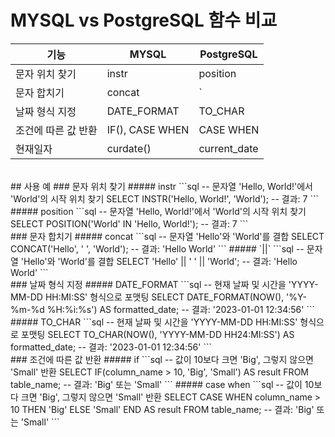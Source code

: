# MYSQL vs PostgreSQL 함수 비교

|기능|MYSQL|PostgreSQL|
|----|----|----|
|문자 위치 찾기|instr|position|
|문자 합치기|concat| `||` |
|날짜 형식 지정|DATE_FORMAT|TO_CHAR|
|조건에 따른 값 반환|IF(), CASE WHEN|CASE WHEN|
|현재일자|curdate()|current_date|

</br>
## 사용 예
### 문자 위치 찾기
##### instr
```sql
-- 문자열 'Hello, World!'에서 'World'의 시작 위치 찾기
SELECT INSTR('Hello, World!', 'World');
-- 결과: 7
```
##### position
```sql
-- 문자열 'Hello, World!'에서 'World'의 시작 위치 찾기
SELECT POSITION('World' IN 'Hello, World!');
-- 결과: 7
```

</br>
### 문자 합치기
##### concat
```sql
-- 문자열 'Hello'와 'World'를 결합
SELECT CONCAT('Hello', ' ', 'World');
-- 결과: 'Hello World'
```
##### `||`
```sql
-- 문자열 'Hello'와 'World'를 결합
SELECT 'Hello' || ' ' || 'World';
-- 결과: 'Hello World'
```

</br>
### 날짜 형식 지정
##### DATE_FORMAT
```sql
-- 현재 날짜 및 시간을 'YYYY-MM-DD HH:MI:SS' 형식으로 포맷팅
SELECT DATE_FORMAT(NOW(), '%Y-%m-%d %H:%i:%s') AS formatted_date;
-- 결과: '2023-01-01 12:34:56'
```
##### TO_CHAR
```sql
-- 현재 날짜 및 시간을 'YYYY-MM-DD HH:MI:SS' 형식으로 포맷팅
SELECT TO_CHAR(NOW(), 'YYYY-MM-DD HH24:MI:SS') AS formatted_date;
-- 결과: '2023-01-01 12:34:56'
```

</br>
### 조건에 따른 값 반환
##### if
```sql
-- 값이 10보다 크면 'Big', 그렇지 않으면 'Small' 반환
SELECT IF(column_name > 10, 'Big', 'Small') AS result FROM table_name;
-- 결과: 'Big' 또는 'Small'
```
##### case when
```sql
-- 값이 10보다 크면 'Big', 그렇지 않으면 'Small' 반환
SELECT
  CASE
    WHEN column_name > 10 THEN 'Big'
    ELSE 'Small'
  END AS result
FROM table_name;
-- 결과: 'Big' 또는 'Small'
```

